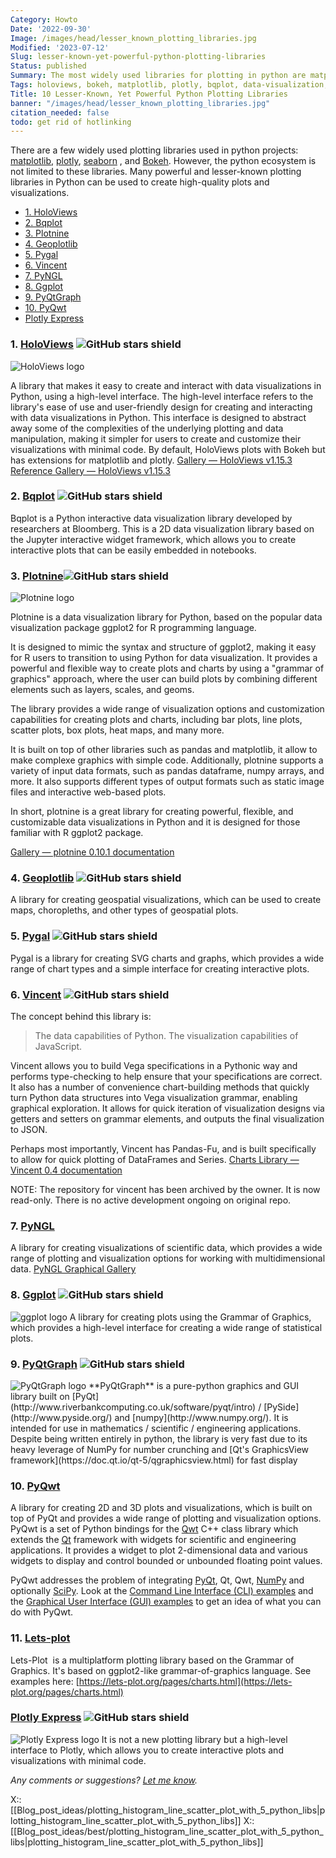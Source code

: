 ```yaml
---
Category: Howto
Date: '2022-09-30'
Image: /images/head/lesser_known_plotting_libraries.jpg
Modified: '2023-07-12'
Slug: lesser-known-yet-powerful-python-plotting-libraries
Status: published
Summary: The most widely used libraries for plotting in python are matplotlib, Plotly, seaborn, and bokeh. This article describes 10 other powerful plotting libraries available in Python that can be used to create high-quality plots and visualizations.
Tags: holoviews, bokeh, matplotlib, plotly, bqplot, data-visualization, jupyter, pandas, ggplot2, grammar-of-graphics, plotnine, bar-plots, line-plots, scatter-plots, box-plots, heat-maps, geoplotlib, geospatial-visualization, choropleths, pygal, SVG charts, graphs, vega, python-data-structures, pandas-fu, pynl, scientific data, multidimensional data, ggplot2, tidyverse
Title: 10 Lesser-Known, Yet Powerful Python Plotting Libraries
banner: "/images/head/lesser_known_plotting_libraries.jpg"
citation_needed: false
todo: get rid of hotlinking
---
```

There are a few widely used plotting libraries used in python projects: [matplotlib](https://matplotlib.org/), [plotly](https://plotly.com/python/), [seaborn](https://seaborn.pydata.org/) , and [Bokeh](https://docs.bokeh.org/en/latest/index.html). However, the python ecosystem is not limited to these libraries. Many powerful and lesser-known plotting libraries in Python can be used to create high-quality plots and visualizations. 

<!-- MarkdownTOC levels='2,3' autolink=True -->

- [1. HoloViews](#1-holoviews)
- [2. Bqplot](#2-bqplot)
- [3. Plotnine](#3-plotnine)
- [4. Geoplotlib](#4-geoplotlib)
- [5. Pygal](#5-pygal)
- [6. Vincent](#6-vincent)
- [7. PyNGL](#7-pyngl)
- [8. Ggplot](#8-ggplot)
- [9. PyQtGraph](#9-pyqtgraph)
- [10. PyQwt](#10-pyqwt)
- [Plotly Express](#plotly-express)

<!-- /MarkdownTOC -->

### 1. [HoloViews](https://holoviews.org/) ![GitHub stars shield](https://img.shields.io/github/stars/ioam/holoviews.svg?logo=github)
<img src="https://holoviews.org/_static/logo_horizontal.png" style="max-height: 100px;" alt="HoloViews logo"> 

A library that makes it easy to create and interact with data visualizations in Python, using a high-level interface. The high-level interface refers to the library's ease of use and user-friendly design for creating and interacting with data visualizations in Python. This interface is designed to abstract away some of the complexities of the underlying plotting and data manipulation, making it simpler for users to create and customize their visualizations with minimal code.
By default, HoloViews plots with Bokeh but has extensions for matplotlib and plotly.
[Gallery — HoloViews v1.15.3](https://holoviews.org/gallery/index.html)
[Reference Gallery — HoloViews v1.15.3](https://holoviews.org/reference/index.html)


### 2. [Bqplot](https://github.com/bqplot/bqplot) ![GitHub stars shield](https://img.shields.io/github/stars/bloomberg/bqplot.svg?logo=github)

Bqplot is a Python interactive data visualization library developed by researchers at Bloomberg. This is a 2D data visualization library based on the Jupyter interactive widget framework, which allows you to create interactive plots that can be easily embedded in notebooks.

### 3. [Plotnine](https://plotnine.readthedocs.io/en/stable/)![GitHub stars shield](https://img.shields.io/github/stars/has2k1/plotnine.svg?logo=github)
<img src="https://plotnine.readthedocs.io/en/stable/_images/logo-540.png" style="max-height: 100px;" alt="Plotnine logo"> 

Plotnine is a data visualization library for Python, based on the popular data visualization package ggplot2 for R programming language.

It is designed to mimic the syntax and structure of ggplot2, making it easy for R users to transition to using Python for data visualization. It provides a powerful and flexible way to create plots and charts by using a "grammar of graphics" approach, where the user can build plots by combining different elements such as layers, scales, and geoms.

The library provides a wide range of visualization options and customization capabilities for creating plots and charts, including bar plots, line plots, scatter plots, box plots, heat maps, and many more.

It is built on top of other libraries such as pandas and matplotlib, it allow to make complexe graphics with simple code. Additionally, plotnine supports a variety of input data formats, such as pandas dataframe, numpy arrays, and more. It also supports different types of output formats such as static image files and interactive web-based plots.

In short, plotnine is a great library for creating powerful, flexible, and customizable data visualizations in Python and it is designed for those familiar with R ggplot2 package.

[Gallery — plotnine 0.10.1 documentation](https://plotnine.readthedocs.io/en/stable/gallery.html)

### 4. [Geoplotlib](https://github.com/andrea-cuttone/geoplotlib) ![GitHub stars shield](https://img.shields.io/github/stars/andrea-cuttone/geoplotlib.svg?logo=github)
A library for creating geospatial visualizations, which can be used to create maps, choropleths, and other types of geospatial plots.

### 5. [Pygal](https://www.pygal.org/en/stable/) ![GitHub stars shield](https://img.shields.io/github/stars/Kozea/pygal.svg?logo=github)
Pygal is a library for creating SVG charts and graphs, which provides a wide range of chart types and a simple interface for creating interactive plots.

### 6. [Vincent](https://vincent.readthedocs.io/en/latest/index.html) ![GitHub stars shield](https://img.shields.io/github/stars/wrobstory/vincent.svg?logo=github)
The concept behind this library is:

> The data capabilities of Python. The visualization capabilities of JavaScript.

Vincent allows you to build Vega specifications in a Pythonic way and performs type-checking to help ensure that your specifications are correct. It also has a number of convenience chart-building methods that quickly turn Python data structures into Vega visualization grammar, enabling graphical exploration. It allows for quick iteration of visualization designs via getters and setters on grammar elements, and outputs the final visualization to JSON.

Perhaps most importantly, Vincent has Pandas-Fu, and is built specifically to allow for quick plotting of DataFrames and Series.
[Charts Library — Vincent 0.4 documentation](https://vincent.readthedocs.io/en/latest/charts_library.html)

NOTE: The repository for vincent has been archived by the owner. It is now read-only. There is no active development ongoing on original repo.

### 7. [PyNGL](https://www.pyngl.ucar.edu/Examples/)

A library for creating visualizations of scientific data, which provides a wide range of plotting and visualization options for working with multidimensional data.
[PyNGL Graphical Gallery](https://www.pyngl.ucar.edu/Examples/gallery.shtml)


### 8. [Ggplot](https://ggplot2.tidyverse.org/reference/index.html) ![GitHub stars shield](https://img.shields.io/github/stars/tidyverse/ggplot2.svg?logo=github)

<img src="https://ggplot2.tidyverse.org/logo.png" style="max-height: 100px;" alt="ggplot logo"> 
A library for creating plots using the Grammar of Graphics, which provides a high-level interface for creating a wide range of statistical plots.

### 9. [PyQtGraph](http://www.pyqtgraph.org/documentation/examples.html) ![GitHub stars shield](https://img.shields.io/github/stars/pyqtgraph/pyqtgraph.svg?logo=github)

<img src="https://pyqtgraph.readthedocs.io/en/latest/_static/peegee_02.svg" style="max-height: 100px;" alt="PyQtGraph logo"> 
**PyQtGraph** is a pure-python graphics and GUI library built on [PyQt](http://www.riverbankcomputing.co.uk/software/pyqt/intro) / [PySide](http://www.pyside.org/) and [numpy](http://www.numpy.org/). It is intended for use in mathematics / scientific / engineering applications. Despite being written entirely in python, the library is very fast due to its heavy leverage of NumPy for number crunching and [Qt's GraphicsView framework](https://doc.qt.io/qt-5/qgraphicsview.html) for fast display

### 10. [PyQwt](https://pyqwt.sourceforge.net/)

A library for creating 2D and 3D plots and visualizations, which is built on top of PyQt and provides a wide range of plotting and visualization options.
PyQwt is a set of Python bindings for the [Qwt](http://qwt.sourceforge.net/) C++ class library which extends the [Qt](http://www.trolltech.com/) framework with widgets for scientific and engineering applications. It provides a widget to plot 2-dimensional data and various widgets to display and control bounded or unbounded floating point values.

PyQwt addresses the problem of integrating [PyQt](http://www.riverbankcomputing.co.uk/pyqt), Qt, Qwt, [NumPy](http://numpy.scipy.org/) and optionally [SciPy](http://www.scipy.org/). Look at the [Command Line Interface (CLI) examples](https://pyqwt.sourceforge.net/cli-examples.html) and the [Graphical User Interface (GUI) examples](https://pyqwt.sourceforge.net/gui-examples.html) to get an idea of what you can do with PyQwt.

### 11. [Lets-plot](https://lets-plot.org/)

Lets-Plot  is a multiplatform plotting library based on the Grammar of Graphics. It's based on ggplot2-like grammar-of-graphics language. See examples here: [https://lets-plot.org/pages/charts.html](https://lets-plot.org/pages/charts.html)

### [Plotly Express](https://plotly.com/python/plotly-express/) ![GitHub stars shield](https://img.shields.io/github/stars/plotly/plotly_express.svg?logo=github)

<img src="https://images.plot.ly/logo/new-branding/plotly-logomark.png" style="max-height: 100px;" alt="Plotly Express logo"> 
It is not a new plotting library but a high-level interface to Plotly, which allows you to create interactive plots and visualizations with minimal code.

*Any comments or suggestions? [Let me know](mailto:ksafjan@gmail.com?subject=Blog+post).*

X::[[Blog_post_ideas/plotting_histogram_line_scatter_plot_with_5_python_libs|plotting_histogram_line_scatter_plot_with_5_python_libs]]
X::[[Blog_post_ideas/best/plotting_histogram_line_scatter_plot_with_5_python_libs|plotting_histogram_line_scatter_plot_with_5_python_libs]]
